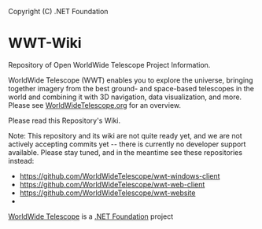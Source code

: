 Copyright (C) .NET Foundation

# WWT-Wiki
Repository of Open WorldWide Telescope Project Information.

WorldWide Telescope (WWT) enables you to explore the universe, bringing together imagery from the best ground- and space-based telescopes in the world and combining it with 3D navigation, data visualization, and more. Please see [WorldWideTelescope.org](http://WorldWideTelescope.org/) for an overview.

Please read this Repository's Wiki.

Note: This repository and its wiki are not quite ready yet, and we are not actively accepting commits yet -- there is currently no developer support available.  Please stay tuned, and in the meantime see these repositories instead:

* https://github.com/WorldWideTelescope/wwt-windows-client
* https://github.com/WorldWideTelescope/wwt-web-client
* https://github.com/WorldWideTelescope/wwt-website
* 

[WorldWide Telescope](http://worldwidetelescope.org) is a [.NET Foundation](http://dotnetfoundation.org) project
